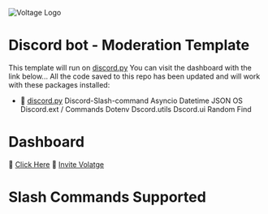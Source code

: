 ![Voltage Logo](https://github-images.dang116.repl.co/voltage_Bot_23.png)

# Discord bot - Moderation Template
This template will run on [discord.py](https://discordpy.readthedocs.io/en/stable/)
You can visit the dashboard with the link below...
All the code saved to this repo has been updated and will work with these packages installed:


- 🔗 [discord.py](https://discordpy.readthedocs.io/en/stable/)
Discord-Slash-command
Asyncio
Datetime
JSON
OS
Discord.ext / Commands
Dotenv
Dscord.utils
Dscord.ui
Random
Find

# Dashboard
🔗 [Click Here](https://voltage.dang1114.repl.co)
🔗 [Invite Volatge](https://discord.com/oauth2/authorize?client_id=919233281235509268&permissions=10000931089606&scope=bot)


#  Slash Commands Supported 
